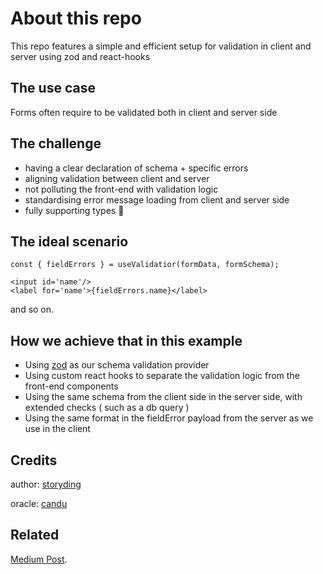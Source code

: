 # About this repo
This repo features a simple and efficient setup for validation in client and server using zod and react-hooks

## The use case
Forms often require to be validated both in client and server side

## The challenge
- having a clear declaration of schema + specific errors
- aligning validation between client and server
- not polluting the front-end with validation logic
- standardising error message loading from client and server side
- fully supporting types 💪

## The ideal scenario
```
const { fieldErrors } = useValidatior(formData, formSchema);

<input id='name'/>
<label for='name'>{fieldErrors.name}</label>
```

and so on.

## How we achieve that in this example
- Using [zod](www.zod.dev) as our schema validation provider
- Using custom react hooks to separate the validation logic from the front-end components
- Using the same schema from the client side in the server side, with extended checks ( such as a db query )
- Using the same format in the fieldError payload from the server as we use in the client

## Credits
author: [storyding](https://github.com/storycoding)

oracle: [candu](https://github.com/candu)


## Related
[Medium Post](https://medium.com/@storycoding/uniting-be-and-fe-validation-with-zod-typescript-and-react-hooks-973f7f8b7467).
